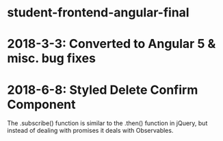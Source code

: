 # student-frontend-angular-final

# 2018-3-3: Converted to Angular 5 & misc. bug fixes 

# 2018-6-8: Styled Delete Confirm Component

The .subscribe() function is similar to the .then() function in jQuery, but instead of dealing with promises it deals with Observables.
